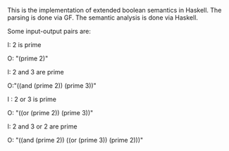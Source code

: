 This is the implementation of extended boolean semantics in Haskell.
The parsing is done via GF.
The semantic analysis is done via Haskell.


Some input-output pairs are:

I: 2 is prime

O: "(prime 2)"


I: 2 and 3 are prime

O:"((and (prime 2)) (prime 3))"


I : 2 or 3 is prime

O: "((or (prime 2)) (prime 3))"


I: 2 and 3 or 2 are prime

O: "((and (prime 2)) ((or (prime 3)) (prime 2)))"



